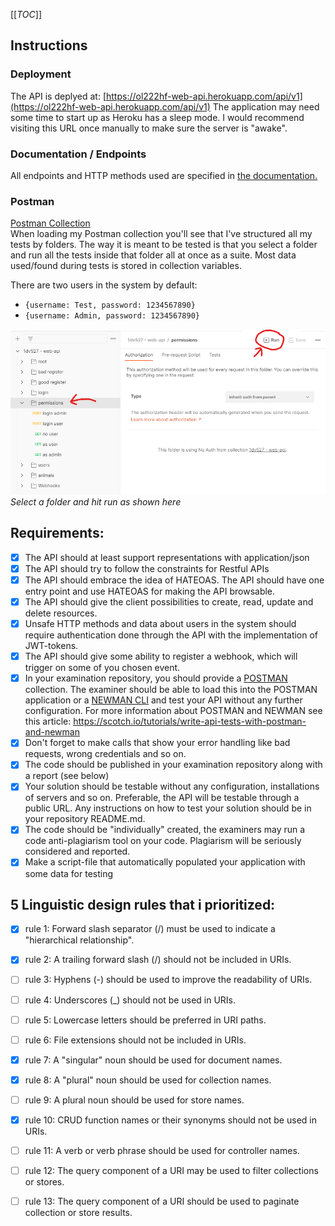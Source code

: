 [[_TOC_]]

## Instructions

### Deployment

The API is deplyed at: [https://ol222hf-web-api.herokuapp.com/api/v1](https://ol222hf-web-api.herokuapp.com/api/v1)
The application may need some time to start up as Heroku has a sleep mode. I would recommend visiting this URL once manually to make sure the server is "awake".

### Documentation / Endpoints

All endpoints and HTTP methods used are specified in [the documentation.](Lovsveden_API_Documentation.txt)

### Postman

[Postman Collection](1dv527_web_api.postman_collection.json)<br>
When loading my Postman collection you'll see that I've structured all my tests by folders. The way it is meant to be tested is that you select a folder and run all the tests inside that folder all at once as a suite. Most data used/found during tests is stored in collection variables.

There are two users in the system by default:
- ``{username: Test, password: 1234567890}``
- ``{username: Admin, password: 1234567890}``

![guide](images/illustration.png)
*Select a folder and hit run as shown here*

## Requirements:

* [x] The API should at least support representations with application/json
* [x] The API should try to follow the constraints for Restful APIs
* [x] The API should embrace the idea of HATEOAS. The API should have one entry point and use HATEOAS for making the API browsable.
* [x] The API should give the client possibilities to create, read, update and delete resources.
* [x] Unsafe HTTP methods and data about users in the system should require authentication done through the API with the implementation of JWT-tokens.
* [x] The API should give some ability to register a webhook, which will trigger on some of you chosen event.
* [x] In your examination repository, you should provide a [POSTMAN](https://chrome.google.com/webstore/detail/postman/fhbjgbiflinjbdggehcddcbncdddomop) collection. The examiner should be able to load this into the POSTMAN application or a [NEWMAN CLI](https://www.getpostman.com/docs/postman/collection_runs/command_line_integration_with_newman) and test your API without any further configuration. For more information about POSTMAN and NEWMAN see this article: https://scotch.io/tutorials/write-api-tests-with-postman-and-newman
* [x] Don't forget to make calls that show your error handling like bad requests, wrong credentials and so on.
* [x] The code should be published in your examination repository along with a report (see below)
* [x] Your solution should be testable without any configuration, installations of servers and so on. Preferable, the API will be testable through a public URL. Any instructions on how to test your solution should be in your repository README.md.
* [x] The code should be "individually" created, the examiners may run a code anti-plagiarism tool on your code. Plagiarism will be seriously considered and reported.
* [x] Make a script-file that automatically populated your application with some data for testing

## 5 Linguistic design rules that i prioritized:

* [x] rule 1: Forward slash separator (/) must be used to indicate a "hierarchical relationship".
* [x] rule 2: A trailing forward slash (/) should not be included in URIs.
* [ ] rule 3: Hyphens (-) should be used to improve the readability of URIs.
* [ ] rule 4: Underscores (_) should not be used in URIs.
* [ ] rule 5: Lowercase letters should be preferred in URI paths.
* [ ] rule 6: File extensions should not be included in URIs.
* [x] rule 7: A "singular" noun should be used for document names.
* [x] rule 8: A "plural" noun should be used for collection names.
* [ ] rule 9: A plural noun should be used for store names.

* [x] rule 10: CRUD function names or their synonyms should not be used in URIs.

* [ ] rule 11: A verb or verb phrase should be used for controller names.
* [ ] rule 12: The query component of a URI may be used to filter collections or stores.
* [ ] rule 13: The query component of a URI should be used to paginate collection or store results.